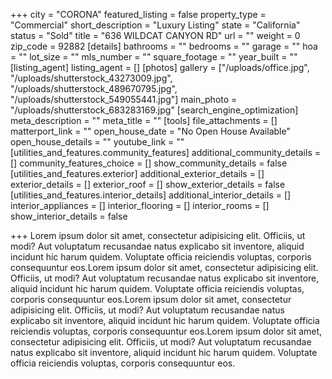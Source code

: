 +++
city = "CORONA"
featured_listing = false
property_type = "Commercial"
short_description = "Luxury Listing"
state = "California"
status = "Sold"
title = "636 WILDCAT CANYON RD"
url = ""
weight = 0
zip_code = 92882
[details]
bathrooms = ""
bedrooms = ""
garage = ""
hoa = ""
lot_size = ""
mls_number = ""
square_footage = ""
year_built = ""
[listing_agent]
listing_agent = []
[photos]
gallery = ["/uploads/office.jpg", "/uploads/shutterstock_43273009.jpg", "/uploads/shutterstock_489670795.jpg", "/uploads/shutterstock_549055441.jpg"]
main_photo = "/uploads/shutterstock_683283169.jpg"
[search_engine_optimization]
meta_description = ""
meta_title = ""
[tools]
file_attachments = []
matterport_link = ""
open_house_date = "No Open House Available"
open_house_details = ""
youtube_link = ""
[utilities_and_features.community_features]
additional_community_details = []
community_features_choice = []
show_community_details = false
[utilities_and_features.exterior]
additional_exterior_details = []
exterior_details = []
exterior_roof = []
show_exterior_details = false
[utilities_and_features.interior_details]
additional_interior_details = []
interior_appliances = []
interior_flooring = []
interior_rooms = []
show_interior_details = false

+++
Lorem ipsum dolor sit amet, consectetur adipisicing elit. Officiis, ut modi? Aut voluptatum recusandae natus explicabo sit inventore, aliquid incidunt hic harum quidem. Voluptate officia reiciendis voluptas, corporis consequuntur eos.Lorem ipsum dolor sit amet, consectetur adipisicing elit. Officiis, ut modi? Aut voluptatum recusandae natus explicabo sit inventore, aliquid incidunt hic harum quidem. Voluptate officia reiciendis voluptas, corporis consequuntur eos.Lorem ipsum dolor sit amet, consectetur adipisicing elit. Officiis, ut modi? Aut voluptatum recusandae natus explicabo sit inventore, aliquid incidunt hic harum quidem. Voluptate officia reiciendis voluptas, corporis consequuntur eos.Lorem ipsum dolor sit amet, consectetur adipisicing elit. Officiis, ut modi? Aut voluptatum recusandae natus explicabo sit inventore, aliquid incidunt hic harum quidem. Voluptate officia reiciendis voluptas, corporis consequuntur eos.